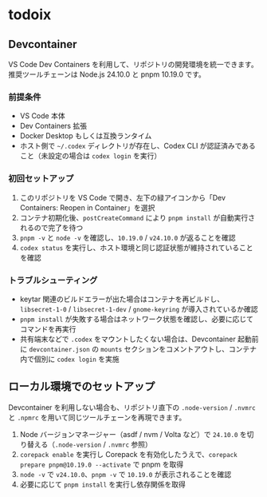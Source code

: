 # todoix

## Devcontainer

VS Code Dev Containers を利用して、リポジトリの開発環境を統一できます。
推奨ツールチェーンは Node.js 24.10.0 と pnpm 10.19.0 です。

### 前提条件

- VS Code 本体
- Dev Containers 拡張
- Docker Desktop もしくは互換ランタイム
- ホスト側で `~/.codex` ディレクトリが存在し、Codex CLI が認証済みであること（未設定の場合は `codex login` を実行）

### 初回セットアップ

1. このリポジトリを VS Code で開き、左下の緑アイコンから「Dev Containers: Reopen in Container」を選択
2. コンテナ初期化後、`postCreateCommand` により `pnpm install` が自動実行されるので完了を待つ
3. `pnpm -v` と `node -v` を確認し、`10.19.0` / `v24.10.0` が返ることを確認
4. `codex status` を実行し、ホスト環境と同じ認証状態が維持されていることを確認

### トラブルシューティング

- keytar 関連のビルドエラーが出た場合はコンテナを再ビルドし、`libsecret-1-0` / `libsecret-1-dev` / `gnome-keyring` が導入されているか確認
- `pnpm install` が失敗する場合はネットワーク状態を確認し、必要に応じてコマンドを再実行
- 共有端末などで `.codex` をマウントしたくない場合は、Devcontainer 起動前に `devcontainer.json` の `mounts` セクションをコメントアウトし、コンテナ内で個別に `codex login` を実施

## ローカル環境でのセットアップ

Devcontainer を利用しない場合も、リポジトリ直下の `.node-version` / `.nvmrc` と `.npmrc` を用いて同じツールチェーンを再現できます。

1. Node バージョンマネージャー（asdf / nvm / Volta など）で `24.10.0` を切り替える（`.node-version` / `.nvmrc` 参照）
2. `corepack enable` を実行し Corepack を有効化したうえで、`corepack prepare pnpm@10.19.0 --activate` で pnpm を取得
3. `node -v` で `v24.10.0`、`pnpm -v` で `10.19.0` が表示されることを確認
4. 必要に応じて `pnpm install` を実行し依存関係を取得
